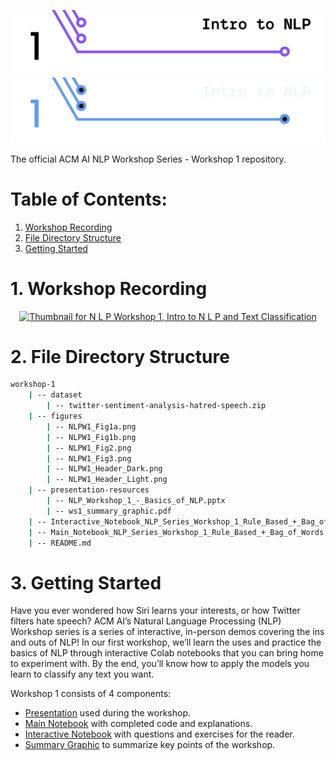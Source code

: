 ![Header for Workshop 1 Intro to N L P](./figures/NLPW1_Header_Light.png#gh-light-mode-only)
![Header for Workshop 1 Intro to N L P](./figures/NLPW1_Header_Dark.png#gh-dark-mode-only)

The official ACM AI NLP Workshop Series - Workshop 1 repository.

# Table of Contents:

<div class="alert alert-block alert-info">
<ol>
    <li><a href="#1-workshop-recording">Workshop Recording</a></li>
    <li><a href="#2-file-directory-structure">File Directory Structure</a></li>
    <li><a href="#3-getting-started">Getting Started</a></li>
</ul>
</div>

# 1. Workshop Recording

<div align="center">
<a href="https://youtu.be/vTGxaUOArd8">
<img
    src="https://i.ytimg.com/vi/vTGxaUOArd8/maxresdefault.jpg?sqp=-oaymwEcCNACELwBSFXyq4qpAw4IARUAAIhCGAFwAcABBg==\u0026rs=AOn4CLAi9Z6xz-NdZBtrblK3oLdpNVDP1A"
    alt="Thumbnail for N L P Workshop 1, Intro to N L P and Text Classification"
    width="500px"
/>
</a>
</div>

# 2. File Directory Structure

```bash
workshop-1
    | -- dataset
        | -- twitter-sentiment-analysis-hatred-speech.zip
    | -- figures
        | -- NLPW1_Fig1a.png
        | -- NLPW1_Fig1b.png
        | -- NLPW1_Fig2.png
        | -- NLPW1_Fig3.png
        | -- NLPW1_Header_Dark.png
        | -- NLPW1_Header_Light.png
    | -- presentation-resources
        | -- NLP_Workshop_1_-_Basics_of_NLP.pptx
        | -- ws1_summary_graphic.pdf
    | -- Interactive_Notebook_NLP_Series_Workshop_1_Rule_Based_+_Bag_of_Words.ipynb
    | -- Main_Notebook_NLP_Series_Workshop_1_Rule_Based_+_Bag_of_Words.ipynb
    | -- README.md

```

# 3. Getting Started

Have you ever wondered how Siri learns your interests, or how Twitter filters hate speech? ACM AI’s Natural Language Processing (NLP) Workshop series is a series of interactive, in-person demos covering the ins and outs of NLP!  In our first workshop, we’ll learn the uses and practice the basics of NLP through interactive Colab notebooks that you can bring home to experiment with. By the end, you’ll know how to apply the models you learn to classify any text you want.


Workshop 1 consists of 4 components:
- [Presentation](./presentation-resources/NLP_Workshop_1_-_Basics_of_NLP.pptx) used during the workshop.
- [Main Notebook](./Main_Notebook_NLP_Series_Workshop_1_Rule_Based_+_Bag_of_Words.ipynb) with completed code and explanations.
- [Interactive Notebook](./Interactive_Notebook_NLP_Series_Workshop_1_Rule_Based_+_Bag_of_Words.ipynb) with questions and exercises for the reader.
- [Summary Graphic](./presentation-resources/ws1_summary_graphic.pdf) to summarize key points of the workshop.